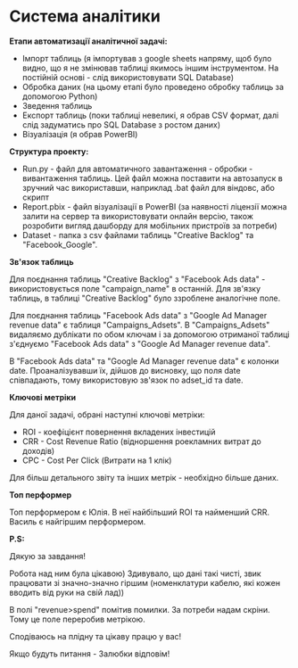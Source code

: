 # Система аналітики

<b>Етапи автоматизації аналітичної задачі:</b>
- Імпорт таблиць (я імпортував з google sheets напряму, щоб було видно, що я не змінював таблиці якимось іншим інструментом. На постійній основі - слід використовувати SQL Database)
- Обробка даних (на цьому етапі було проведено обробку таблиць за допомогою Python)
- Зведення таблиць
- Експорт таблиць (поки таблиці невеликі, я обрав CSV формат, далі слід задуматись про SQL Database з ростом даних)
- Візуалізація (я обрав PowerBI)

<b>Структура проекту:</b>
- Run.py - файл для автоматичного завантаження - обробки - вивантаження таблиць. Цей файл можна поставити на автозапуск в зручний час використавши, наприклад .bat файл для віндовс, або скрипт
- Report.pbix - файл візуалізації в PowerBI (за наявності ліцензії можна залити на сервер та використовувати онлайн версію, також розробити вигляд дашборду для мобільних пристроїв за потреби)
- Dataset - папка з csv файлами таблиць "Creative Backlog" та "Facebook_Google".

<b>Зв'язок таблиць</b>

Для поєднання таблиць "Creative Backlog" з "Facebook Ads data" - використовується поле "campaign_name" в останній. Для зв'язку таблиць, в таблиці "Creative Backlog" було ззроблене аналогічне поле.

Для поєднання таблиць "Facebook Ads data" з "Google Ad Manager revenue data" є таблиця "Campaigns_Adsets". В "Campaigns_Adsets" видаляємо дублікати по обом ключам і за допомогою отриманої таблиці з'єднуємо "Facebook Ads data" з "Google Ad Manager revenue data".

В "Facebook Ads data" та "Google Ad Manager revenue data" є колонки date. Проаналізувавши їх, дійшов до висновку, що поля date співпадають, тому використовую зв'язок по adset_id та date.


<b>Ключові метріки</b>

Для даної задачі, обрані наступні ключові метріки:
- ROI - коефіцієнт повернення вкладених інвестицій
- CRR - Cost Revenue Ratio (відноршення роекламних витрат до доходів)
- CPC - Cost Per Click (Витрати на 1 клік)

Для більш детального звіту та інших метрік - необхідно більше даних.


<b>Топ перформер</b>

Топ перформером є Юлія. В неї найбільший ROI та найменший CRR.
Василь є  найгіршим перформером.

<b>P.S:</b>

Дякую за завдання!

Робота над ним була цікавою) Здивувало, що дані такі чисті, звик працювати зі значно-значно гіршим (номенклатури кабелю, які кожен вводить від руки на свій лад))


В полі "revenue>spend" помітив помилки. За потреби надам скріни. Тому це поле переробив метрікою.

Сподіваюсь на плідну та цікаву працю у вас!

Якщо будуть питання - Залюбки відповім!
